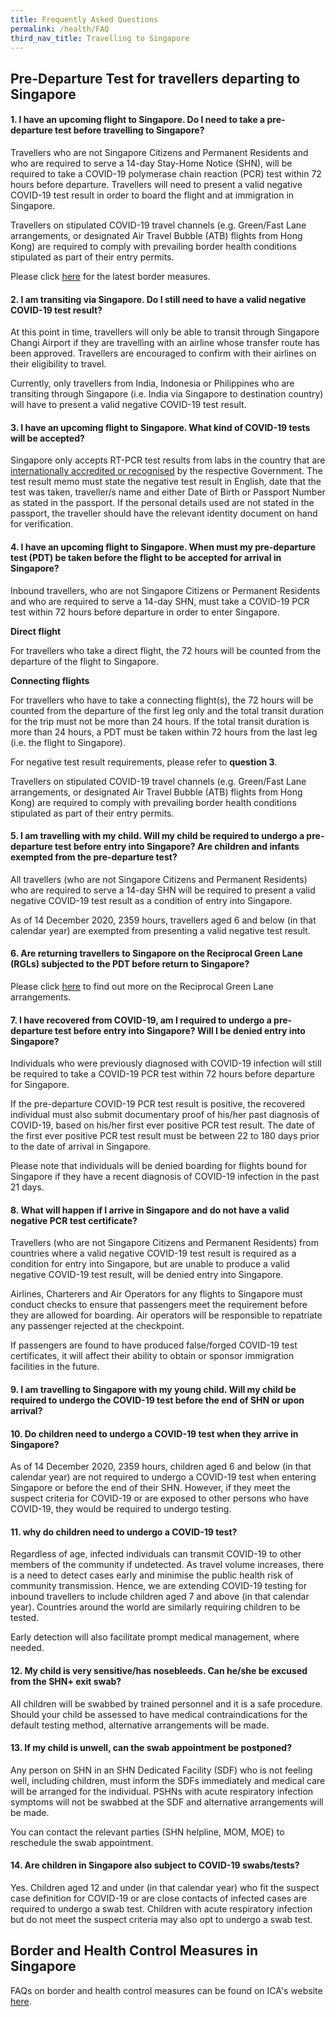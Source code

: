 ```yaml
---
title: Frequently Asked Questions
permalink: /health/FAQ
third_nav_title: Travelling to Singapore
---
```


## **Pre-Departure Test for travellers departing to Singapore** 

#### 1. I have an upcoming flight to Singapore. Do I need to take a pre-departure test before travelling to Singapore? 

Travellers who are not Singapore Citizens and Permanent Residents and who are required to serve a 14-day Stay-Home Notice (SHN), will be required to take a COVID-19 polymerase chain reaction (PCR) test within 72 hours before departure. Travellers will need to present a valid negative COVID-19 test result in order to board the flight and at immigration in Singapore. 

Travellers on stipulated COVID-19 travel channels (e.g. Green/Fast Lane arrangements, or designated Air Travel Bubble (ATB) flights from Hong Kong) are required to comply with prevailing border health conditions stipulated as part of their entry permits. 

Please click [here](/health) for the latest border measures.

#### 2. I am transiting via Singapore. Do I still need to have a valid negative COVID-19 test result?

At this point in time, travellers will only be able to transit through Singapore Changi Airport if they are travelling with an airline whose transfer route has been approved. Travellers are encouraged to confirm with their airlines on their eligibility to travel. 

Currently, only travellers from India, Indonesia or Philippines who are transiting through Singapore (i.e. India via Singapore to destination country) will have to present a valid negative COVID-19 test result. 

#### 3. I have an upcoming flight to Singapore. What kind of COVID-19 tests will be accepted? 

Singapore only accepts RT-PCR test results from labs in the country that are [internationally accredited or recognised](https://www.moh.gov.sg/covid-19/accreditation-bodies-for-covid-19-testing) by the respective Government. The test result memo must state the negative test result in English, date that the test was taken, traveller/s name and either Date of Birth or Passport Number as stated in the passport. If the personal details used are not stated in the passport, the traveller should have the relevant identity document on hand for verification. 

#### 4. I have an upcoming flight to Singapore. When must my pre-departure test (PDT) be taken before the flight to be accepted for arrival in Singapore?

Inbound travellers, who are not Singapore Citizens or Permanent Residents and who are required to serve a 14-day SHN, must take a COVID-19 PCR test within 72 hours before departure in order to enter Singapore. 

**Direct flight**

For travellers who take a direct flight, the 72 hours will be counted from the departure of the flight to Singapore.

**Connecting flights**

For travellers who have to take a connecting flight(s), the 72 hours will be counted from the departure of the first leg only and the total transit duration for the trip must not be more than 24 hours. If the total transit duration is more than 24 hours, a PDT must be taken within 72 hours from the last leg (i.e. the flight to Singapore).  

For negative test result requirements, please refer to **question 3**.

Travellers on stipulated COVID-19 travel channels (e.g. Green/Fast Lane arrangements, or designated Air Travel Bubble (ATB) flights from Hong Kong) are required to comply with prevailing border health conditions stipulated as part of their entry permits.  

#### 5.	I am travelling with my child. Will my child be required to undergo a pre-departure test before entry into Singapore? Are children and infants exempted from the pre-departure test?

All travellers (who are not Singapore Citizens and Permanent Residents) who are required to serve a 14-day SHN will be required to present a valid negative COVID-19 test result as a condition of entry into Singapore. 

As of 14 December 2020, 2359 hours, travellers aged 6 and below (in that calendar year) are exempted from presenting a valid negative test result. 

#### 6.	Are returning travellers to Singapore on the Reciprocal Green Lane (RGLs) subjected to the PDT before return to Singapore?

Please click [here](/rgl/overview) to find out more on the Reciprocal Green Lane arrangements.  

#### 7.	I have recovered from COVID-19, am I required to undergo a pre-departure test before entry into Singapore? Will I be denied entry into Singapore?

Individuals who were previously diagnosed with COVID-19 infection will still be required to take a COVID-19 PCR test within 72 hours before departure for Singapore. 

If the pre-departure COVID-19 PCR test result is positive, the recovered individual must also submit documentary proof of his/her past diagnosis of COVID-19, based on his/her first ever positive PCR test result. The date of the first ever positive PCR test result must be between 22 to 180 days prior to the date of arrival in Singapore. 

Please note that individuals will be denied boarding for flights bound for Singapore if they have a recent diagnosis of COVID-19 infection in the past 21 days.  

#### 8.	What will happen if I arrive in Singapore and do not have a valid negative PCR test certificate?

Travellers (who are not Singapore Citizens and Permanent Residents) from countries where a valid negative COVID-19 test result is required as a condition for entry into Singapore, but are unable to produce a valid negative COVID-19 test result, will be denied entry into Singapore.

Airlines, Charterers and Air Operators for any flights to Singapore must conduct checks to ensure that passengers meet the requirement before they are allowed for boarding. Air operators will be responsible to repatriate any passenger rejected at the checkpoint.

If passengers are found to have produced false/forged COVID-19 test certificates, it will affect their ability to obtain or sponsor immigration facilities in the future.

#### 9. I am travelling to Singapore with my young child. Will my child be required to undergo the COVID-19 test before the end of SHN or upon arrival?
#### 10. Do children need to undergo a COVID-19 test when they arrive in Singapore? 

As of 14 December 2020, 2359 hours, children aged 6 and below (in that calendar year) are not required to undergo a COVID-19 test when entering Singapore or before the end of their SHN. However, if they meet the suspect criteria for COVID-19 or are exposed to other persons who have COVID-19, they would be required to undergo testing. 

#### 11. why do children need to undergo a COVID-19 test?

Regardless of age, infected individuals can transmit COVID-19 to other members of the community if undetected. As travel volume increases, there is a need to detect cases early and minimise the public health risk of community transmission. Hence, we are extending COVID-19 testing for inbound travellers to include children aged 7 and above (in that calendar year). Countries around the world are similarly requiring children to be tested. 

Early detection will also facilitate prompt medical management, where needed. 

#### 12. My child is very sensitive/has nosebleeds. Can he/she be excused from the SHN+ exit swab?

All children will be swabbed by trained personnel and it is a safe procedure. Should your child be assessed to have medical contraindications for the default testing method, alternative arrangements will be made.

#### 13. If my child is unwell, can the swab appointment be postponed?

Any person on SHN in an SHN Dedicated Facility (SDF) who is not feeling well, including children, must inform the SDFs immediately and medical care will be arranged for the individual. PSHNs with acute respiratory infection symptoms will not be swabbed at the SDF and alternative arrangements will be made.

You can contact the relevant parties (SHN helpline, MOM, MOE) to reschedule the swab appointment. 

#### 14. Are children in Singapore also subject to COVID-19 swabs/tests? 

Yes. Children aged 12 and under (in that calendar year) who fit the suspect case definition for COVID-19 or are close contacts of infected cases are required to undergo a swab test. Children with acute respiratory infection but do not meet the suspect criteria may also opt to undergo a swab test. 

## **Border and Health Control Measures in Singapore**

FAQs on border and health control measures can be found on ICA's website <a href="https://va.ecitizen.gov.sg/cfp/customerpages/ICA/explorefaq.aspx?Category=75054" target="_blank">here</a>.
